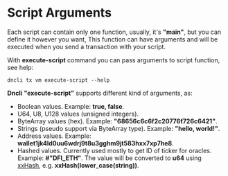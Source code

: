 # Script Arguments

Each script can contain only one function, usually, it's **"main"**, but you can define it however you want, This function can have arguments and will be executed when you send a transaction with your script.

With **execute-script** command you can pass arguments to script function, see help:

```text
dncli tx vm execute-script --help
```

**Dncli** **"execute-script"** supports different kind of arguments, as:

* Boolean values. Example: **true, false**.
* U64, U8, U128 values \(unsigned integers\).
* ByteArray values \(hex\). Example: **"68656c6c6f2c20776f726c6421"**.
* Strings \(pseudo support via ByteArray type\). Example: **"hello, world!"**.
* Address values. Example: **wallet1jk4ld0uu6wdrj9t8u3gghm9jt583hxx7xp7he8**.
* Hashed values. Currently used mostly to get ID of ticker for oracles. Example: **\#"DFI\_ETH"**. The value will be converted to **u64** using [xxHash](https://github.com/Cyan4973/xxHash), e.g. **xxHash\(lower\_case\(string\)\)**.
